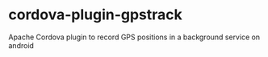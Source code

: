 cordova-plugin-gpstrack
=======================

Apache Cordova plugin to record GPS positions in a background service on android
